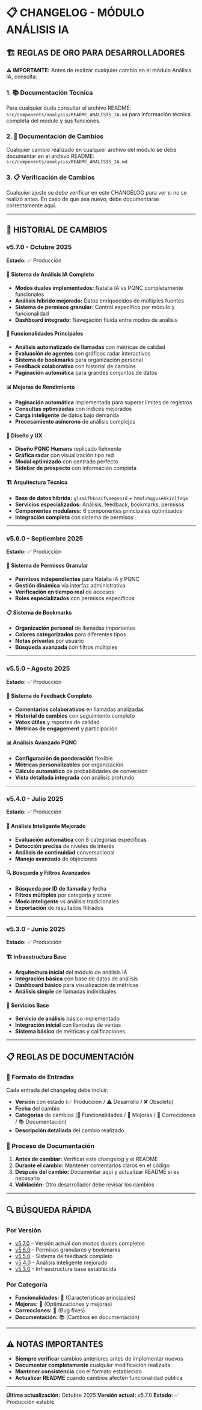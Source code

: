 # 📋 CHANGELOG - MÓDULO ANÁLISIS IA

## 🏗️ REGLAS DE ORO PARA DESARROLLADORES

**⚠️ IMPORTANTE:** Antes de realizar cualquier cambio en el módulo Análisis IA, consulta:

### **1. 📚 Documentación Técnica**
Para cualquier duda consultar el archivo README: `src/components/analysis/README_ANALISIS_IA.md` para información técnica completa del módulo y sus funciones.

### **2. 📝 Documentación de Cambios**
Cualquier cambio realizado en cualquier archivo del módulo se debe documentar en el archivo README: `src/components/analysis/README_ANALISIS_IA.md`

### **3. 📋 Verificación de Cambios**
Cualquier ajuste se debe verificar en este CHANGELOG para ver si no se realizó antes. En caso de que sea nuevo, debe documentarse correctamente aquí.

---

## 📅 HISTORIAL DE CAMBIOS

### **v5.7.0** - Octubre 2025
**Estado:** ✅ Producción

#### **🚀 Sistema de Análisis IA Completo**
- **Modos duales implementados:** Natalia IA vs PQNC completamente funcionales
- **Análisis híbrido mejorado:** Datos enriquecidos de múltiples fuentes
- **Sistema de permisos granular:** Control específico por módulo y funcionalidad
- **Dashboard integrado:** Navegación fluida entre modos de análisis

#### **🔧 Funcionalidades Principales**
- **Análisis automatizado de llamadas** con métricas de calidad
- **Evaluación de agentes** con gráficos radar interactivos
- **Sistema de bookmarks** para organización personal
- **Feedback colaborativo** con historial de cambios
- **Paginación automática** para grandes conjuntos de datos

#### **📊 Mejoras de Rendimiento**
- **Paginación automática** implementada para superar límites de registros
- **Consultas optimizadas** con índices mejorados
- **Carga inteligente** de datos bajo demanda
- **Procesamiento asíncrono** de análisis complejos

#### **🎨 Diseño y UX**
- **Diseño PQNC Humans** replicado fielmente
- **Gráfica radar** con visualización tipo red
- **Modal optimizado** con centrado perfecto
- **Sidebar de prospecto** con información completa

#### **🏗️ Arquitectura Técnica**
- **Base de datos híbrida:** `glsmifhkoaifvaegsozd` + `hmmfuhqgvsehkizlfzga`
- **Servicios especializados:** Análisis, feedback, bookmarks, permisos
- **Componentes modulares:** 6 componentes principales optimizados
- **Integración completa** con sistema de permisos

---

### **v5.6.0** - Septiembre 2025
**Estado:** ✅ Producción

#### **🔄 Sistema de Permisos Granular**
- **Permisos independientes** para Natalia IA y PQNC
- **Gestión dinámica** vía interfaz administrativa
- **Verificación en tiempo real** de accesos
- **Roles especializados** con permisos específicos

#### **📋 Sistema de Bookmarks**
- **Organización personal** de llamadas importantes
- **Colores categorizados** para diferentes tipos
- **Notas privadas** por usuario
- **Búsqueda avanzada** con filtros múltiples

---

### **v5.5.0** - Agosto 2025
**Estado:** ✅ Producción

#### **💬 Sistema de Feedback Completo**
- **Comentarios colaborativos** en llamadas analizadas
- **Historial de cambios** con seguimiento completo
- **Votos útiles** y reportes de calidad
- **Métricas de engagement** y participación

#### **📊 Análisis Avanzado PQNC**
- **Configuración de ponderación** flexible
- **Métricas personalizables** por organización
- **Cálculo automático** de probabilidades de conversión
- **Vista detallada integrada** con análisis profundo

---

### **v5.4.0** - Julio 2025
**Estado:** ✅ Producción

#### **🎯 Análisis Inteligente Mejorado**
- **Evaluación automática** con 8 categorías específicas
- **Detección precisa** de niveles de interés
- **Análisis de continuidad** conversacional
- **Manejo avanzado** de objeciones

#### **🔍 Búsqueda y Filtros Avanzados**
- **Búsqueda por ID de llamada** y fecha
- **Filtros múltiples** por categoría y score
- **Modo inteligente** vs análisis tradicionales
- **Exportación** de resultados filtrados

---

### **v5.3.0** - Junio 2025
**Estado:** ✅ Producción

#### **🏗️ Infraestructura Base**
- **Arquitectura inicial** del módulo de análisis IA
- **Integración básica** con base de datos de análisis
- **Dashboard básico** para visualización de métricas
- **Análisis simple** de llamadas individuales

#### **🔧 Servicios Base**
- **Servicio de análisis** básico implementado
- **Integración inicial** con llamadas de ventas
- **Sistema básico** de métricas y calificaciones

---

## 📋 REGLAS DE DOCUMENTACIÓN

### **🎯 Formato de Entradas**
Cada entrada del changelog debe incluir:
- **Versión** con estado (✅ Producción / ⚠️ Desarrollo / ❌ Obsoleto)
- **Fecha** del cambio
- **Categorías** de cambios (🚀 Funcionalidades / 🔧 Mejoras / 🐛 Correcciones / 📚 Documentación)
- **Descripción detallada** del cambio realizado

### **📝 Proceso de Documentación**
1. **Antes de cambiar:** Verificar este changelog y el README
2. **Durante el cambio:** Mantener comentarios claros en el código
3. **Después del cambio:** Documentar aquí y actualizar README si es necesario
4. **Validación:** Otro desarrollador debe revisar los cambios

---

## 🔍 BÚSQUEDA RÁPIDA

### **Por Versión**
- [v5.7.0](#v570---octubre-2025) - Versión actual con modos duales completos
- [v5.6.0](#v560---septiembre-2025) - Permisos granulares y bookmarks
- [v5.5.0](#v550---agosto-2025) - Sistema de feedback completo
- [v5.4.0](#v540---julio-2025) - Análisis inteligente mejorado
- [v5.3.0](#v530---junio-2025) - Infraestructura base establecida

### **Por Categoría**
- **Funcionalidades:** 🚀 (Características principales)
- **Mejoras:** 🔧 (Optimizaciones y mejoras)
- **Correcciones:** 🐛 (Bug fixes)
- **Documentación:** 📚 (Cambios en documentación)

---

## ⚠️ NOTAS IMPORTANTES

- **Siempre verificar** cambios anteriores antes de implementar nuevos
- **Documentar completamente** cualquier modificación realizada
- **Mantener consistencia** con el formato establecido
- **Actualizar README** cuando cambios afecten funcionalidad pública

---

**Última actualización:** Octubre 2025
**Versión actual:** v5.7.0
**Estado:** ✅ Producción estable